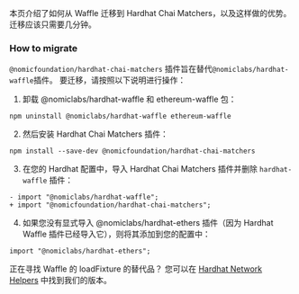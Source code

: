 本页介绍了如何从 Waffle 迁移到 Hardhat Chai Matchers，以及这样做的优势。 迁移应该只需要几分钟。

### How to migrate
`@nomicfoundation/hardhat-chai-matchers` 插件旨在替代`@nomiclabs/hardhat-waffle`插件。 要迁移，请按照以下说明进行操作：
1. 卸载 @nomiclabs/hardhat-waffle 和 ethereum-waffle 包：
```
npm uninstall @nomiclabs/hardhat-waffle ethereum-waffle
```
2. 然后安装 Hardhat Chai Matchers 插件：
```
npm install --save-dev @nomicfoundation/hardhat-chai-matchers
```
3. 在您的 Hardhat 配置中，导入 Hardhat Chai Matchers 插件并删除 `hardhat-waffle` 插件：
```
- import "@nomiclabs/hardhat-waffle";
+ import "@nomicfoundation/hardhat-chai-matchers";
```
4. 如果您没有显式导入 @nomiclabs/hardhat-ethers 插件（因为 Hardhat Waffle 插件已经导入它），则将其添加到您的配置中：
```
import "@nomiclabs/hardhat-ethers";
```
正在寻找 Waffle 的 loadFixture 的替代品？ 您可以在 [Hardhat Network Helpers](https://hardhat.org/hardhat-network-helpers/docs/reference#fixtures) 中找到我们的版本。

